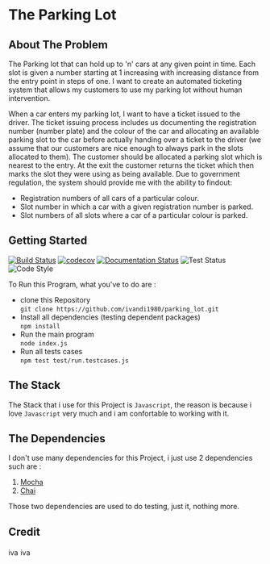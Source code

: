 # The Parking Lot

## About The Problem

The Parking lot that can hold up to 'n' cars at any given point in time. Each slot is
given a number starting at 1 increasing with increasing distance from the entry point
in steps of one. I want to create an automated ticketing system that allows my
customers to use my parking lot without human intervention.

When a car enters my parking lot, I want to have a ticket issued to the driver. The
ticket issuing process includes us documenting the registration number (number
plate) and the colour of the car and allocating an available parking slot to the car
before actually handing over a ticket to the driver (we assume that our customers are
nice enough to always park in the slots allocated to them). The customer should be
allocated a parking slot which is nearest to the entry. At the exit the customer returns
the ticket which then marks the slot they were using as being available.
Due to government regulation, the system should provide me with the ability to findout:

- Registration numbers of all cars of a particular colour.
- Slot number in which a car with a given registration number is parked.
- Slot numbers of all slots where a car of a particular colour is parked.

## Getting Started

[![Build Status](https://travis-ci.org/iolufemi/Express-REST-API-Generator.svg?branch=dev)](https://travis-ci.org/iolufemi/Express-REST-API-Generator) [![codecov](https://codecov.io/gh/iolufemi/Express-REST-API-Generator/branch/master/graph/badge.svg)](https://codecov.io/gh/iolufemi/Express-REST-API-Generator) [![Documentation Status](https://readthedocs.org/projects/api-template/badge/?version=latest)](http://api-template.readthedocs.io/en/latest/?badge=latest)
![Test Status](https://github.com/bchew/dynamodump/actions/workflows/test.yml/badge.svg)
![Code Style](https://img.shields.io/badge/code%20style-black-black)

To Run this Program, what you've to do are :

- clone this Repository <br />
  `git clone https://github.com/ivandi1980/parking_lot.git`
- Install all dependencies (testing dependent packages) <br />
  `npm install`
- Run the main program <br />
  `node index.js`
- Run all tests cases <br />
  `npm test test/run.testcases.js`

## The Stack

The Stack that i use for this Project is `Javascript`, the reason is because i love `Javascript` very much and i am confortable to working with it.

## The Dependencies

I don't use many dependencies for this Project, i just use 2 dependencies such are :

1. <a href="https://mochajs.org/">Mocha</a>
2. <a href="https://www.chaijs.com/">Chai</a>

Those two dependencies are used to do testing, just it, nothing more.

## Credit

<a href="https://linkedin.com/in/ivandjoh" target="blank"><img align="center" src="https://raw.githubusercontent.com/rahuldkjain/github-profile-readme-generator/master/src/images/icons/Social/linked-in-alt.svg" alt="ivandjoh" height="15" width="20" /></a>
<a href="https://instagram.com/ivandjoh" target="blank"><img align="center" src="https://raw.githubusercontent.com/rahuldkjain/github-profile-readme-generator/master/src/images/icons/Social/instagram.svg" alt="ivandjoh" height="15" width="20" /></a>

